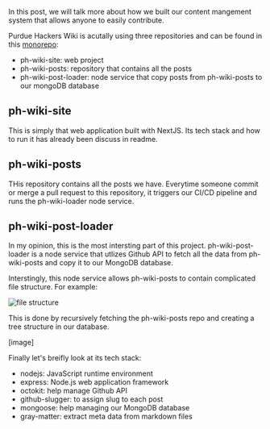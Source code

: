 In this post, we will talk more about how we built our content mangement system 
that allows anyone to easily contribute.

Purdue Hackers Wiki is acutally using three repositories and can be found in 
this [monorepo]():
- ph-wiki-site: web project
- ph-wiki-posts: repository that contains all the posts
- ph-wiki-post-loader: node service that copy posts from ph-wiki-posts to our 
mongoDB database

## ph-wiki-site
This is simply that web application built with NextJS. Its tech stack and how to
 run it has already been discuss in readme.

## ph-wiki-posts
THis repository contains all the posts we have. Everytime someone commit or 
merge a pull request to this repository, it triggers our CI/CD pipeline and runs
 the ph-wiki-loader node service.

## ph-wiki-post-loader
In my opinion, this is the most intersting part of this project. 
ph-wiki-post-loader is a node service that utlizes Github API to fetch all the 
data from ph-wiki-posts and copy it to our MongoDB database.

Interstingly, this node service allows ph-wiki-posts to contain complicated file
 structure. For example:

![file structure](/images/posts/ph-wiki/file_structure.png)

This is done by recursively fetching the ph-wiki-posts repo and creating a tree 
structure in our database.

[image]

Finally let's breifly look at its tech stack:
- nodejs: JavaScript runtime environment
- express: Node.js web application framework
- octokit: help manage Github API
- github-slugger: to assign slug to each post
- mongoose: help managing our MongoDB database
- gray-matter: extract meta data from markdown files
